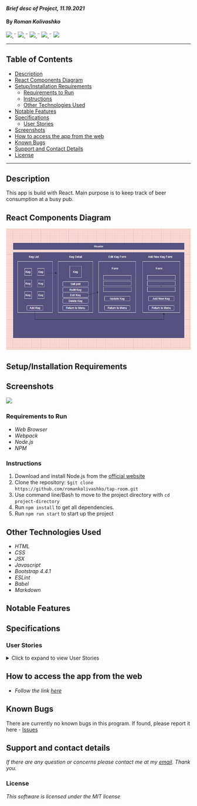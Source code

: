 #### _Brief desc of Project, 11.19.2021_

#### By _**Roman Kolivashko**_

<html>
<!-- Project Shields -->
    <p align="left">
        <a href="https://github.com/romankolivashko/tap-room">
            <img src="https://img.shields.io/github/repo-size/romankolivashko/tap-room?style=plastic">
        </a>
		  ¨
        <a href="https://github.com/romankolivashko/tap-room/commits/main">
            <img src="https://img.shields.io/github/last-commit/romankolivashko/tap-room?color=yellow&style=plastic">
        </a>
        ¨
        <a href="https://github.com/romankolivashko/tap-room/stargazers">
            <img src="https://img.shields.io/github/stars/romankolivashko/tap-room?color=yellow&style=plastic">
        </a>
        ¨
        <a href="https://github.com/romankolivashko/tap-room/issues">
           <img src="https://img.shields.io/github/issues/romankolivashko/tap-room?color=yellow&style=plastic">
        </a>
        ¨
        <a href="https://linkedin.com/in/rkolivashko">
            <img src="https://img.shields.io/badge/-LinkedIn-black.svg?style=plastic&logo=linkedin&colorB=2867B2">
        </a>
    </p> 
</html>

---
## Table of Contents
* [Description](#description)
* [React Components Diagram](#diagram)
* [Setup/Installation Requirements](#installation-requirements)
    - [Requirements to Run](#requirements-to-run)
    - [Instructions](#instructions)
    - [Other Technologies Used](#other-technologies-used)
* [Notable Features](#notable-features)
* [Specifications](#specifications)
    - [User Stories](#user-stories)
* [Screenshots](#screenshots)
* [How to access the app from the web](#web-access)
* [Known Bugs](#known-bugs)
* [Support and Contact Details](#support-and-contact-details)
* [License](#license)
---
## Description <a name = "description"></a>
This app is build with React. Main purpose is to keep track of beer consumption at a busy pub.

## React Components Diagram

![](./tap_room_diagram.png)
## Setup/Installation Requirements <a name = "installation-requirements"></a>

## Screenshots <a name = "screenshots"></a>
![](./src/components/img/beer_demo.gif)

### Requirements to Run <a name = "requirements-to-run"></a>
* _Web Browser_
* _Webpack_
* _Node.js_
* _NPM_

### Instructions <a name = "instructions"></a>

1. Download and install Node.js from the [official website](https://nodejs.org/en/download/)
2. Clone the repository: `$git clone https://github.com/romankolivashko/tap-room.git`
3. Use command line/Bash to move to the project directory with `cd project-directory`
4. Run `npm install` to get all dependencies. 
5. Run `npm run start` to start up the project


## Other Technologies Used <a name = "other-technologies-used"></a>

* _HTML_
* _CSS_
* _JSX_
* _Javascript_
* _Bootstrap 4.4.1_
* _ESLint_
* _Babel_
* _Markdown_

## Notable Features <a name = "notable-features"></a>

## Specifications <a name = "specifications"></a>



### User Stories <a name = "user-stories"></a>
<details>
  <summary>Click to expand to view User Stories </summary>

* As a user, I want to see a list/menu of all available kegs. For each keg, I want to see its name, brand, price and alcoholContent (or perhaps something like flavor for a kombucha store).
* As a user, I want to submit a form to add a new keg to a list.
* As a user, I want to be able to click on a keg to see its detail page.
* As a user, I want to see how many pints are left in a keg. Hint: A full keg has roughly 124 pints.
* As a user, I want to be able to click a button next to a keg whenever I sell a pint of it. This should decrease the number of pints left by 1. Pints should not be able to go below 0.

</details>


## How to access the app from the web <a name = "web-access"></a>
* _Follow the link [here](https://silly-tesla-b0faf4.netlify.app)_ 

## Known Bugs <a name = "known-bugs"></a>

There are currently no known bugs in this program.
If found, please report it here - [Issues](https://github.com/romankolivashko/tap-room/issues)

## Support and contact details <a name = "support-and-contact-details"></a>

_If there are any question or concerns please contact me at my [email](mailto:rkolivashko@gmail.com). Thank you._



### License

*This software is licensed under the MIT license*
